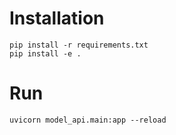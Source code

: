 # Installation

```commandline
pip install -r requirements.txt
pip install -e .
```

# Run

```commandline
uvicorn model_api.main:app --reload
```